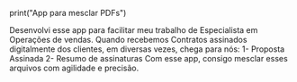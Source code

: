 print("App para mesclar PDFs")

Desenvolvi esse app para facilitar meu trabalho de Especialista em Operações de vendas.
Quando recebemos Contratos assinados digitalmente dos clientes, em diversas vezes, chega para nós:
  1- Proposta Assinada
  2- Resumo de assinaturas
Com esse app, consigo mesclar esses arquivos com agilidade e precisão. 
